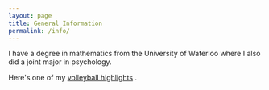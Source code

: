 ```yaml
---
layout: page
title: General Information
permalink: /info/
---
```

  I have a degree in mathematics from the University of Waterloo where I also did a joint major in psychology.
  
  Here's one of my <a href=" https://www.youtube.com/watch?v=iq_d8VSM0nw">volleyball highlights</a> . 
  
